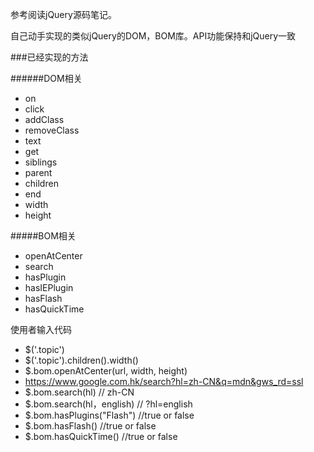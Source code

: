 参考阅读jQuery源码笔记。

自己动手实现的类似jQuery的DOM，BOM库。API功能保持和jQuery一致

###已经实现的方法

######DOM相关

- on
- click
- addClass
- removeClass
- text
- get
- siblings
- parent
- children
- end
- width
- height

#####BOM相关

- openAtCenter
- search
- hasPlugin
- hasIEPlugin
- hasFlash
- hasQuickTime




 使用者输入代码
- $('.topic')
- $('.topic').children().width()
- $.bom.openAtCenter(url, width, height)
- https://www.google.com.hk/search?hl=zh-CN&q=mdn&gws_rd=ssl
- $.bom.search(hl) // zh-CN
- $.bom.search(hl，english) // ?hl=english
- $.bom.hasPlugins("Flash")  //true or false
- $.bom.hasFlash()  //true or false
- $.bom.hasQuickTime()  //true or false